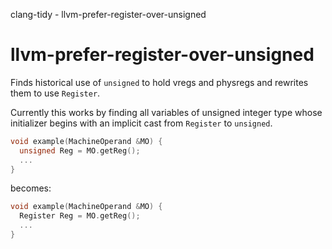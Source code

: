 clang-tidy - llvm-prefer-register-over-unsigned

</div>

# llvm-prefer-register-over-unsigned

Finds historical use of `unsigned` to hold vregs and physregs and
rewrites them to use `Register`.

Currently this works by finding all variables of unsigned integer type
whose initializer begins with an implicit cast from `Register` to
`unsigned`.

``` c++
void example(MachineOperand &MO) {
  unsigned Reg = MO.getReg();
  ...
}
```

becomes:

``` c++
void example(MachineOperand &MO) {
  Register Reg = MO.getReg();
  ...
}
```
